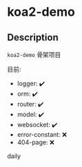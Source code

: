 # koa2-demo

## Description

`koa2-demo` 骨架项目

目前:

- logger: ✔️
- orm: ✔️
- router: ✔️
- model: ✔️
- websocket: ✔️
- error-constant: ❌
- 404-page: ❌

daily
